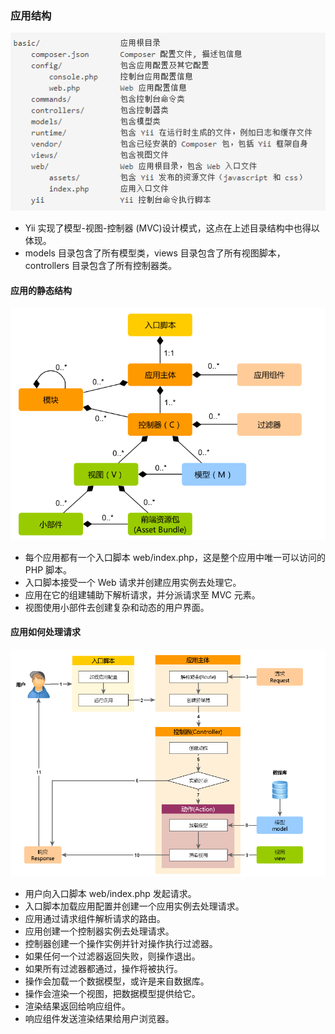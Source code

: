 ### 应用结构

![结构目录](images/2017/10/结构目录.png)

* Yii 实现了模型-视图-控制器 (MVC)设计模式，这点在上述目录结构中也得以体现。
* models 目录包含了所有模型类，views 目录包含了所有视图脚本，controllers 目录包含了所有控制器类。

#### 应用的静态结构
![应用的静态结构](images/2017/10/应用的静态结构.png)

* 每个应用都有一个入口脚本 web/index.php，这是整个应用中唯一可以访问的 PHP 脚本。
* 入口脚本接受一个 Web 请求并创建应用实例去处理它。
* 应用在它的组建辅助下解析请求，并分派请求至 MVC 元素。
* 视图使用小部件去创建复杂和动态的用户界面。

#### 应用如何处理请求
![应用如何处理请求](images/2017/10/应用如何处理请求.png)

* 用户向入口脚本 web/index.php 发起请求。
* 入口脚本加载应用配置并创建一个应用实例去处理请求。
* 应用通过请求组件解析请求的路由。
* 应用创建一个控制器实例去处理请求。
* 控制器创建一个操作实例并针对操作执行过滤器。
* 如果任何一个过滤器返回失败，则操作退出。
* 如果所有过滤器都通过，操作将被执行。
* 操作会加载一个数据模型，或许是来自数据库。
* 操作会渲染一个视图，把数据模型提供给它。
* 渲染结果返回给响应组件。
* 响应组件发送渲染结果给用户浏览器。
